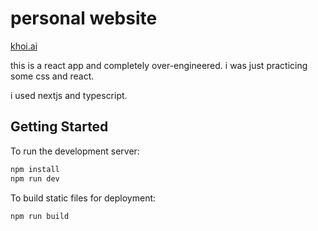 # personal website

[khoi.ai](https://khoi.ai)

this is a react app and completely over-engineered. i was just practicing some css and react.

i used nextjs and typescript.


## Getting Started

To run the development server:

```bash
npm install
npm run dev
```


To build static files for deployment:

```bash
npm run build
```